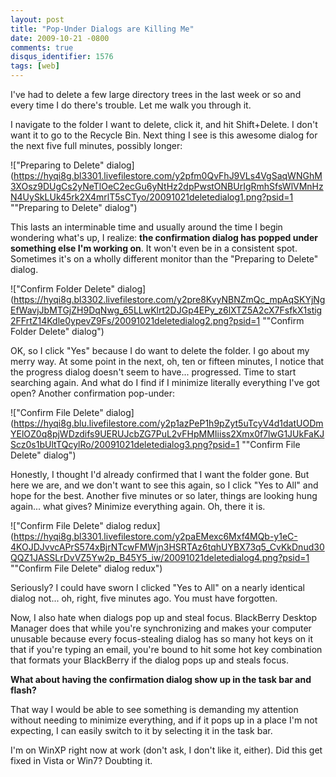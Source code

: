 ```yaml
---
layout: post
title: "Pop-Under Dialogs are Killing Me"
date: 2009-10-21 -0800
comments: true
disqus_identifier: 1576
tags: [web]
---
```

I've had to delete a few large directory trees in the last week or so
and every time I do there's trouble. Let me walk you through it.

I navigate to the folder I want to delete, click it, and hit
Shift+Delete. I don't want it to go to the Recycle Bin. Next thing I see
is this awesome dialog for the next five full minutes, possibly longer:

!["Preparing to Delete"
dialog](https://hyqi8g.bl3301.livefilestore.com/y2pfm0QvFhJ9VLs4VgSaqWNGhM3XOsz9DUgCs2yNeTlOeC2ecGu6yNtHz2dpPwstONBUrIgRmhSfsWlVMnHzN4UySkLUk45rk2X4mrlT5sCTyo/20091021deletedialog1.png?psid=1 ""Preparing to Delete" dialog")

This lasts an interminable time and usually around the time I begin
wondering what's up, I realize: **the confirmation dialog has popped
under something else I'm working on**. It won't even be in a consistent
spot. Sometimes it's on a wholly different monitor than the "Preparing
to Delete" dialog.

!["Confirm Folder Delete"
dialog](https://hyqi8g.bl3302.livefilestore.com/y2pre8KvyNBNZmQc_mpAqSKYjNgEfWavjJbMTGjZH9DqNwg_65LLwKlrt2DJGp4EPy_z6lXTZ5A2cX7FsfkX1stig2FFrtZ14Kdle0ypevZ9Fs/20091021deletedialog2.png?psid=1 ""Confirm Folder Delete" dialog")

OK, so I click "Yes" because I do want to delete the folder. I go about
my merry way. At some point in the next, oh, ten or fifteen minutes, I
notice that the progress dialog doesn't seem to have... progressed. Time
to start searching again. And what do I find if I minimize literally
everything I've got open? Another confirmation pop-under:

!["Confirm File Delete"
dialog](https://hyqi8g.blu.livefilestore.com/y2p1azPeP1h9pZyt5uTcyV4d1datUODmYElOZ0q8pjWDzdifs9UERUJcbZG7PuL2vFHpMMIiiss2Xmx0f7lwG1JUkFaKJScz0s1bUltTQcylRo/20091021deletedialog3.png?psid=1 ""Confirm File Delete" dialog")

Honestly, I thought I'd already confirmed that I want the folder gone.
But here we are, and we don't want to see this again, so I click "Yes to
All" and hope for the best. Another five minutes or so later, things are
looking hung again... what gives? Minimize everything again. Oh, there
it is.

!["Confirm File Delete" dialog
redux](https://hyqi8g.bl3301.livefilestore.com/y2paEMexc6Mxf4MQb-y1eC-4KOJDJvvcAPrS574xBjrNTcwFMWjn3HSRTAz6tqhUYBX73q5_CvKkDnud30QQZ1JASSLrDvVZ5Yw2p_B45Y5_iw/20091021deletedialog4.png?psid=1 ""Confirm File Delete" dialog redux")

Seriously? I could have sworn I clicked "Yes to All" on a nearly
identical dialog not... oh, right, five minutes ago. You must have
forgotten.

Now, I also hate when dialogs pop up and steal focus. BlackBerry Desktop
Manager does that while you're synchronizing and makes your computer
unusable because every focus-stealing dialog has so many hot keys on it
that if you're typing an email, you're bound to hit some hot key
combination that formats your BlackBerry if the dialog pops up and
steals focus.

**What about having the confirmation dialog show up in the task bar and
flash?**

That way I would be able to see something is demanding my attention
without needing to minimize everything, and if it pops up in a place I'm
not expecting, I can easily switch to it by selecting it in the task
bar.

I'm on WinXP right now at work (don't ask, I don't like it, either). Did
this get fixed in Vista or Win7? Doubting it.

